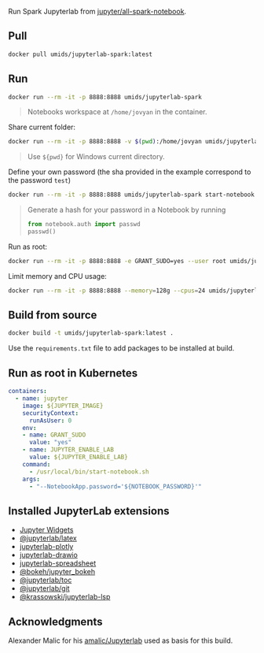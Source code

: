 Run Spark Jupyterlab from [jupyter/all-spark-notebook](https://github.com/jupyter/docker-stacks/tree/master/all-spark-notebook).

## Pull

```bash
docker pull umids/jupyterlab-spark:latest
```

## Run

```bash
docker run --rm -it -p 8888:8888 umids/jupyterlab-spark
```

> Notebooks workspace at `/home/jovyan` in the container.

Share current folder:

```bash
docker run --rm -it -p 8888:8888 -v $(pwd):/home/jovyan umids/jupyterlab-spark
```

> Use `${pwd}` for Windows current directory.

Define your own password (the sha provided in the example correspond to the password `test`)

```bash
docker run --rm -it -p 8888:8888 umids/jupyterlab-spark start-notebook.sh  --NotebookApp.password='sha1:9316432938f9:93985dffbb854d31308dfe0602a51db947fb7d80'
```

> Generate a hash for your password in a Notebook by running
>
> ```python
> from notebook.auth import passwd
> passwd()
> ```

Run as root:

```bash
docker run --rm -it -p 8888:8888 -e GRANT_SUDO=yes --user root umids/jupyterlab-spark start-notebook.sh  --NotebookApp.password='sha1:9316432938f9:93985dffbb854d31308dfe0602a51db947fb7d80'
```

Limit memory and CPU usage:

```bash
docker run --rm -it -p 8888:8888 --memory=128g --cpus=24 umids/jupyterlab-spark
```

## Build from source

```bash
docker build -t umids/jupyterlab-spark:latest .
```

Use the `requirements.txt` file to add packages to be installed at build.

## Run as root in Kubernetes

```yaml
containers:
  - name: jupyter
    image: ${JUPYTER_IMAGE}
    securityContext:
      runAsUser: 0
    env:
    - name: GRANT_SUDO
      value: "yes"
    - name: JUPYTER_ENABLE_LAB
      value: ${JUPYTER_ENABLE_LAB} 
    command:
      - /usr/local/bin/start-notebook.sh
    args:
      - "--NotebookApp.password='${NOTEBOOK_PASSWORD}'"
```

## Installed JupyterLab extensions

- [Jupyter Widgets](https://ipywidgets.readthedocs.io/en/latest/examples/Widget%20Basics.html)
- [@jupyterlab/latex](https://github.com/jupyterlab/jupyterlab-latex)
- [jupyterlab-plotly](https://www.npmjs.com/package/jupyterlab-plotly)
- [jupyterlab-drawio](https://github.com/QuantStack/jupyterlab-drawio)
- [jupyterlab-spreadsheet](https://github.com/quigleyj97/jupyterlab-spreadsheet)
- [@bokeh/jupyter_bokeh](https://github.com/bokeh/jupyter_bokeh)
- [@jupyterlab/toc](https://www.npmjs.com/package/@jupyterlab/toc)
- [@jupyterlab/git](https://www.npmjs.com/package/@jupyterlab/git)
- [@krassowski/jupyterlab-lsp](https://github.com/krassowski/jupyterlab-lsp)

## Acknowledgments

Alexander Malic for his [amalic/Jupyterlab](https://github.com/amalic/Jupyterlab) used as basis for this build.